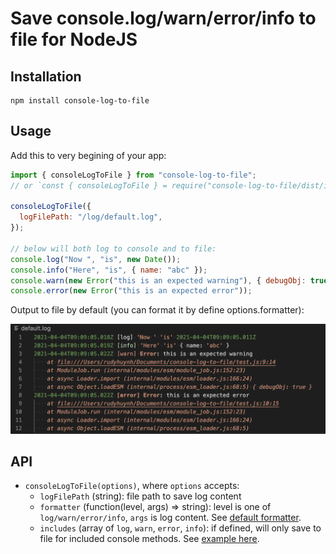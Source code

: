# Save console.log/warn/error/info to file for NodeJS

## Installation

```
npm install console-log-to-file
```

## Usage

Add this to very begining of your app:

```js
import { consoleLogToFile } from "console-log-to-file";
// or `const { consoleLogToFile } = require("console-log-to-file/dist/index.cjs.js")`

consoleLogToFile({
  logFilePath: "/log/default.log",
});

// below will both log to console and to file:
console.log("Now ", "is", new Date());
console.info("Here", "is", { name: "abc" });
console.warn(new Error("this is an expected warning"), { debugObj: true });
console.error(new Error("this is an expected error"));
```

Output to file by default (you can format it by define options.formatter):

![alt log-file-screenshot](./log-file-screenshot.png)

## API

- `consoleLogToFile(options)`, where `options` accepts:
  - `logFilePath` (string): file path to save log content
  - `formatter` (function(level, args) => string): level is one of `log/warn/error/info`, `args` is log content. See [default formatter](https://github.com/rudyhuynh/console-log-to-file/blob/main/index.js#L4).
  - `includes` (array of `log`, `warn`, `error`, `info`): if defined, will only save to file for included console methods. See [example here](https://github.com/rudyhuynh/console-log-to-file/blob/main/test/test-includes.js#L5).
